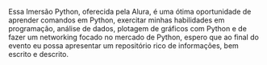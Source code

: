 Essa Imersão Python, oferecida pela Alura, é uma ótima oportunidade de aprender comandos em Python, exercitar minhas habilidades em programação, análise de dados, plotagem de gráficos com Python e de fazer um networking focado no mercado de Python, espero que ao final do evento eu possa apresentar um repositório rico de informações, bem escrito e descrito.
